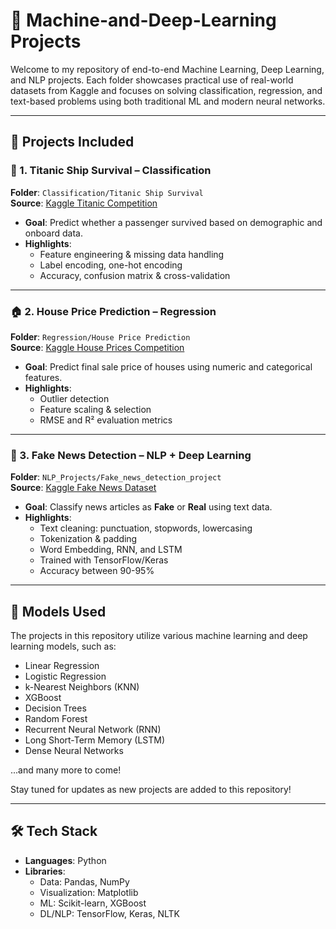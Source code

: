 # 🧠 Machine-and-Deep-Learning Projects

Welcome to my repository of end-to-end Machine Learning, Deep Learning, and NLP projects. Each folder showcases practical use of real-world datasets from Kaggle and focuses on solving classification, regression, and text-based problems using both traditional ML and modern neural networks.

---

## 📂 Projects Included

### 🚢 1. Titanic Ship Survival – Classification
**Folder**: `Classification/Titanic Ship Survival`  
**Source**: [Kaggle Titanic Competition](https://www.kaggle.com/competitions/titanic)

- **Goal**: Predict whether a passenger survived based on demographic and onboard data.
- **Highlights**:
  - Feature engineering & missing data handling
  - Label encoding, one-hot encoding
  - Accuracy, confusion matrix & cross-validation

---

### 🏠 2. House Price Prediction – Regression
**Folder**: `Regression/House Price Prediction`  
**Source**: [Kaggle House Prices Competition](https://www.kaggle.com/competitions/home-data-for-ml-course)

- **Goal**: Predict final sale price of houses using numeric and categorical features.
- **Highlights**:
  - Outlier detection
  - Feature scaling & selection
  - RMSE and R² evaluation metrics

---

### 📰 3. Fake News Detection – NLP + Deep Learning  
**Folder**: `NLP_Projects/Fake_news_detection_project`  
**Source**: [Kaggle Fake News Dataset](https://www.kaggle.com/datasets/saratchendra/fake-news)

- **Goal**: Classify news articles as **Fake** or **Real** using text data.
- **Highlights**:
  - Text cleaning: punctuation, stopwords, lowercasing
  - Tokenization & padding
  - Word Embedding, RNN, and LSTM
  - Trained with TensorFlow/Keras
  - Accuracy between 90-95%

---

## 🧮 Models Used

The projects in this repository utilize various machine learning and deep learning models, such as:

- Linear Regression  
- Logistic Regression  
- k-Nearest Neighbors (KNN)  
- XGBoost  
- Decision Trees  
- Random Forest  
- Recurrent Neural Network (RNN)  
- Long Short-Term Memory (LSTM)  
- Dense Neural Networks  

...and many more to come!

Stay tuned for updates as new projects are added to this repository!

---

## 🛠 Tech Stack

- **Languages**: Python
- **Libraries**: 
  - Data: Pandas, NumPy  
  - Visualization: Matplotlib 
  - ML: Scikit-learn, XGBoost  
  - DL/NLP: TensorFlow, Keras, NLTK  
